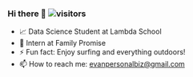 ### Hi there 👋 ![visitors](https://visitor-badge.glitch.me/badge?page_id=page.id)

- 📈 Data Science Student at Lambda School
- 🌱 Intern at Family Promise 
- ⚡ Fun fact: Enjoy surfing and everything outdoors!
- 📫 How to reach me: evanpersonalbiz@gmail.com




